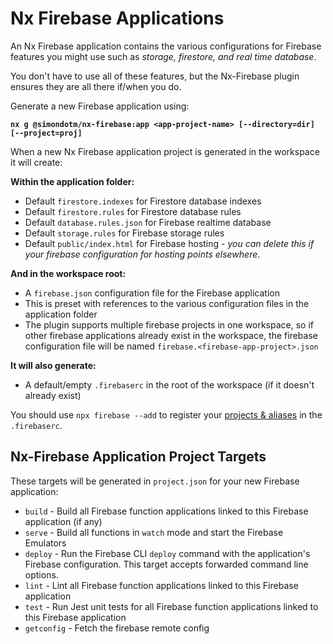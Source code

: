 # Nx Firebase Applications

An Nx Firebase application contains the various configurations for Firebase features you might use such as _storage, firestore, and real time database_.

You don't have to use all of these features, but the Nx-Firebase plugin ensures they are all there if/when you do.

Generate a new Firebase application using:

**`nx g @simondotm/nx-firebase:app <app-project-name> [--directory=dir] [--project=proj]`**

When a new Nx Firebase application project is generated in the workspace it will create:

**Within the application folder:**

- Default `firestore.indexes` for Firestore database indexes
- Default `firestore.rules` for Firestore database rules
- Default `database.rules.json` for Firebase realtime database
- Default `storage.rules` for Firebase storage rules
- Default `public/index.html` for Firebase hosting - _you can delete this if your firebase configuration for hosting points elsewhere_.

**And in the workspace root:**

- A `firebase.json` configuration file for the Firebase application
- This is preset with references to the various configuration files in the application folder
- The plugin supports multiple firebase projects in one workspace, so if other firebase applications already exist in the workspace, the firebase configuration file will be named `firebase.<firebase-app-project>.json`

**It will also generate:**

- A default/empty `.firebaserc` in the root of the workspace (if it doesn't already exist)

You should use `npx firebase --add` to register your [projects & aliases](nx-firebase-projects.md) in the `.firebaserc`.

## Nx-Firebase Application Project Targets

These targets will be generated in `project.json` for your new Firebase application:

- `build` - Build all Firebase function applications linked to this Firebase application (if any)
- `serve` - Build all functions in `watch` mode and start the Firebase Emulators
- `deploy` - Run the Firebase CLI `deploy` command with the application's Firebase configuration. This target accepts forwarded command line options.
- `lint` - Lint all Firebase function applications linked to this Firebase application
- `test` - Run Jest unit tests for all Firebase function applications linked to this Firebase application
- `getconfig` - Fetch the firebase remote config


